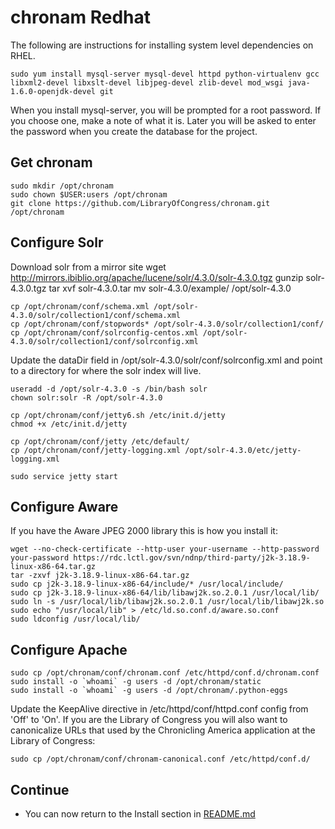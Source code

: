 chronam Redhat
==============

The following are instructions for installing system level dependencies on 
RHEL.

    sudo yum install mysql-server mysql-devel httpd python-virtualenv gcc libxml2-devel libxslt-devel libjpeg-devel zlib-devel mod_wsgi java-1.6.0-openjdk-devel git

When you install mysql-server, you will be prompted for a root password. If 
you choose one, make a note of what it is. Later you will be asked to enter 
the password when you create the database for the project.

Get chronam
-----------

    sudo mkdir /opt/chronam
    sudo chown $USER:users /opt/chronam
    git clone https://github.com/LibraryOfCongress/chronam.git /opt/chronam

Configure Solr
--------------

Download solr from a mirror site
    wget http://mirrors.ibiblio.org/apache/lucene/solr/4.3.0/solr-4.3.0.tgz
    gunzip solr-4.3.0.tgz
    tar xvf solr-4.3.0.tar
    mv solr-4.3.0/example/ /opt/solr-4.3.0

    cp /opt/chronam/conf/schema.xml /opt/solr-4.3.0/solr/collection1/conf/schema.xml
    cp /opt/chronam/conf/stopwords* /opt/solr-4.3.0/solr/collection1/conf/
    cp /opt/chronam/conf/solrconfig-centos.xml /opt/solr-4.3.0/solr/collection1/conf/solrconfig.xml

Update the dataDir field in /opt/solr-4.3.0/solr/conf/solrconfig.xml and 
point to a directory for where the solr index will live.

    useradd -d /opt/solr-4.3.0 -s /bin/bash solr
    chown solr:solr -R /opt/solr-4.3.0

    cp /opt/chronam/conf/jetty6.sh /etc/init.d/jetty
    chmod +x /etc/init.d/jetty

    cp /opt/chronam/conf/jetty /etc/default/
    cp /opt/chronam/conf/jetty-logging.xml /opt/solr-4.3.0/etc/jetty-logging.xml

    sudo service jetty start

Configure Aware
---------------

If you have the Aware JPEG 2000 library this is how you install it:

    wget --no-check-certificate --http-user your-username --http-password your-password https://rdc.lctl.gov/svn/ndnp/third-party/j2k-3.18.9-linux-x86-64.tar.gz
    tar -zxvf j2k-3.18.9-linux-x86-64.tar.gz
    sudo cp j2k-3.18.9-linux-x86-64/include/* /usr/local/include/
    sudo cp j2k-3.18.9-linux-x86-64/lib/libawj2k.so.2.0.1 /usr/local/lib/
    sudo ln -s /usr/local/lib/libawj2k.so.2.0.1 /usr/local/lib/libawj2k.so
    sudo echo "/usr/local/lib" > /etc/ld.so.conf.d/aware.so.conf
    sudo ldconfig /usr/local/lib/

Configure Apache
----------------

    sudo cp /opt/chronam/conf/chronam.conf /etc/httpd/conf.d/chronam.conf
    sudo install -o `whoami` -g users -d /opt/chronam/static
    sudo install -o `whoami` -g users -d /opt/chronam/.python-eggs

Update the KeepAlive directive in /etc/httpd/conf/httpd.conf config from 'Off' 
to 'On'. If you are the Library of Congress you will also want to canonicalize 
URLs that used by the Chronicling America application at the Library of Congress:

    sudo cp /opt/chronam/conf/chronam-canonical.conf /etc/httpd/conf.d/


Continue
--------

* You can now return to the Install section in [README.md](https://github.com/LibraryOfCongress/chronam/blob/master/README.md#install)
